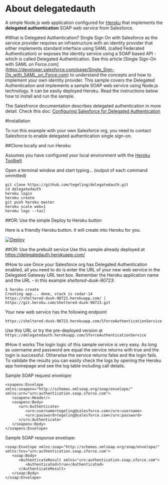 # About delegatedauth
A simple Node.js web application configured for [Heroku](https://www.heroku.com/) that implements the **delegated authentication** SOAP web service from Salesforce.

#What is Delegated Authentication?
Single Sign On with Salesforce as the service provider requires an infrastructure with an identity provider that either implements standard interface using SAML (called Federated Authentication) or exposes the identity service using a SOAP based API - which is called Delegated Authentication. See this article [Single Sign-On with SAML on Force.com] (https://developer.salesforce.com/page/Single_Sign-On_with_SAML_on_Force.com) to understand the concepts and how to implement your own identity provider.
This sample covers the Delegated Authentication and implements a sample SOAP web service using Node.js technology.
It can be easily deployed Heroku. Read the instructions below how to install and run the sample.

The Salesfrorce documentation describes delegated authentication in more detail.
Check this doc: [Configuring Salesforce for Delegated Authentication](https://help.salesforce.com/HTViewHelpDoc?id=sso_delauthentication_configuring.htm&language=en_US)

#Installation

To run this example with your own Salesforce org, you need to contact Salesforce to enable delegated authentication single sign-on.

##Clone locally and run Heroku

Assumes you have configured your local environment with the [Heroku Toolbelt](https://toolbelt.heroku.com/)

Open a terminal window and start typing... (output of each command ommitted)

    git clone https://github.com/tegeling/delegatedauth.git
    cd delegatedauth
    heroku login
    heroku create
    git push heroku master
    heroku scale web=1
    heroku logs --tail
    
##OR: Use the simple Deploy to Heroku button

Here is a friendly Heroku button. It will create into Heroku for you.

[![Deploy](https://www.herokucdn.com/deploy/button.png)](https://heroku.com/deploy)

##OR: Use the prebuilt service
Use this sample already deployed at https://delegatedauth.herokuapp.com/

#How to use
Once your Salesforce org has Delegated Authentication enabled, all you need to do is enter the URL of your new web service in the Delegated Gateway URL text box.
Remember the Heroku application name and the URL - in this example *sheltered-dusk-90723*:

    $ heroku create
    Creating app... done, stack is cedar-14
    https://sheltered-dusk-90723.herokuapp.com/ | https://git.heroku.com/sheltered-dusk-90723.git

Your new web service has the following endpoint 

    https://sheltered-dusk-90723.herokuapp.com/SforceAuthenticationService
    
Use this URL or try the pre-deployed version at `https://delegatedauth.herokuapp.com/SforceAuthenticationService`

#How it works
The login logic of this sample service is very easy. As long as username and password are equal the service returns with true and the login is successful. Otherwise the service returns false and the login fails.
To validate the results you can easily check the logs by opening the Heroku app homepage and see the log table including call details.

Sample SOAP request envelope:
```
<soapenv:Envelope xmlns:soapenv="http://schemas.xmlsoap.org/soap/envelope/" xmlns:urn="urn:authentication.soap.sforce.com">
   <soapenv:Header/>
   <soapenv:Body>
      <urn:Authenticate>
         <urn:username>tegeling@salesforce.com</urn:username>
         <urn:password>tegeling@salesforce.com</urn:password>
      </urn:Authenticate>
   </soapenv:Body>
</soapenv:Envelope>
```
Sample SOAP response envelope:
```
<soap:Envelope xmlns:soap="http://schemas.xmlsoap.org/soap/envelope/" xmlns:tns="urn:authentication.soap.sforce.com">
   <soap:Body>
      <AuthenticateResult xmlns="urn:authentication.soap.sforce.com">
         <Authenticated>true</Authenticated>
      </AuthenticateResult>
   </soap:Body>
</soap:Envelope>
```
